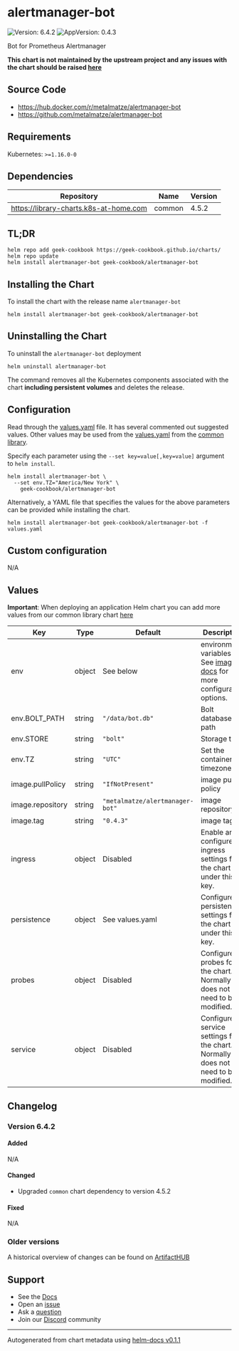 # alertmanager-bot

![Version: 6.4.2](https://img.shields.io/badge/Version-6.4.2-informational?style=flat-square) ![AppVersion: 0.4.3](https://img.shields.io/badge/AppVersion-0.4.3-informational?style=flat-square)

Bot for Prometheus Alertmanager

**This chart is not maintained by the upstream project and any issues with the chart should be raised [here](https://github.com/geek-cookbook/charts/issues/new/choose)**

## Source Code

* <https://hub.docker.com/r/metalmatze/alertmanager-bot>
* <https://github.com/metalmatze/alertmanager-bot>

## Requirements

Kubernetes: `>=1.16.0-0`

## Dependencies

| Repository | Name | Version |
|------------|------|---------|
| https://library-charts.k8s-at-home.com | common | 4.5.2 |

## TL;DR

```console
helm repo add geek-cookbook https://geek-cookbook.github.io/charts/
helm repo update
helm install alertmanager-bot geek-cookbook/alertmanager-bot
```

## Installing the Chart

To install the chart with the release name `alertmanager-bot`

```console
helm install alertmanager-bot geek-cookbook/alertmanager-bot
```

## Uninstalling the Chart

To uninstall the `alertmanager-bot` deployment

```console
helm uninstall alertmanager-bot
```

The command removes all the Kubernetes components associated with the chart **including persistent volumes** and deletes the release.

## Configuration

Read through the [values.yaml](./values.yaml) file. It has several commented out suggested values.
Other values may be used from the [values.yaml](https://github.com/geek-cookbook/library-charts/tree/main/charts/stable/common/values.yaml) from the [common library](https://github.com/geek-cookbook/library-charts/tree/main/charts/stable/common).

Specify each parameter using the `--set key=value[,key=value]` argument to `helm install`.

```console
helm install alertmanager-bot \
  --set env.TZ="America/New York" \
    geek-cookbook/alertmanager-bot
```

Alternatively, a YAML file that specifies the values for the above parameters can be provided while installing the chart.

```console
helm install alertmanager-bot geek-cookbook/alertmanager-bot -f values.yaml
```

## Custom configuration

N/A

## Values

**Important**: When deploying an application Helm chart you can add more values from our common library chart [here](https://github.com/geek-cookbook/library-charts/tree/main/charts/stable/common)

| Key | Type | Default | Description |
|-----|------|---------|-------------|
| env | object | See below | environment variables. See [image docs](https://github.com/metalmatze/alertmanager-bot) for more configuration options. |
| env.BOLT_PATH | string | `"/data/bot.db"` | Bolt database path |
| env.STORE | string | `"bolt"` | Storage type |
| env.TZ | string | `"UTC"` | Set the container timezone |
| image.pullPolicy | string | `"IfNotPresent"` | image pull policy |
| image.repository | string | `"metalmatze/alertmanager-bot"` | image repository |
| image.tag | string | `"0.4.3"` | image tag |
| ingress | object | Disabled | Enable and configure ingress settings for the chart under this key. |
| persistence | object | See values.yaml | Configure persistence settings for the chart under this key. |
| probes | object | Disabled | Configures probes for the chart. Normally this does not need to be modified. |
| service | object | Disabled | Configures service settings for the chart. Normally this does not need to be modified. |

## Changelog

### Version 6.4.2

#### Added

N/A

#### Changed

* Upgraded `common` chart dependency to version 4.5.2

#### Fixed

N/A

### Older versions

A historical overview of changes can be found on [ArtifactHUB](https://artifacthub.io/packages/helm/geek-cookbook/alertmanager-bot?modal=changelog)

## Support

- See the [Docs](https://docs.geek-cookbook.com/our-helm-charts/getting-started/)
- Open an [issue](https://github.com/geek-cookbook/charts/issues/new/choose)
- Ask a [question](https://github.com/geek-cookbook/organization/discussions)
- Join our [Discord](http://chat.funkypenguin.co.nz) community

----------------------------------------------
Autogenerated from chart metadata using [helm-docs v0.1.1](https://github.com/geek-cookbook/helm-docs/releases/v0.1.1)
